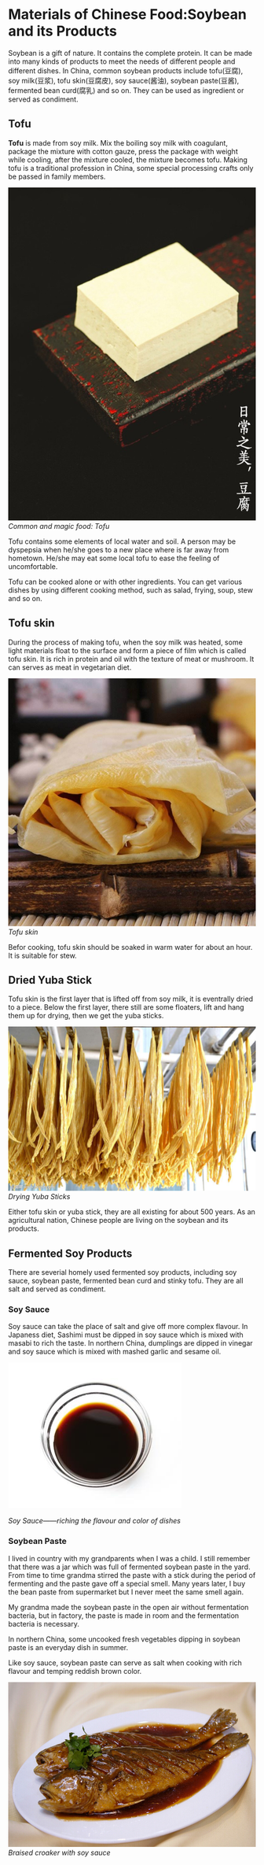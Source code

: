 # Materials of Chinese Food:Soybean and its Products

Soybean is a gift of nature. It contains the complete protein. It can be made into many kinds of products to meet the needs of different people and different dishes. In China, common soybean products include tofu(豆腐), soy milk(豆浆), tofu skin(豆腐皮), soy sauce(酱油), soybean paste(豆酱), fermented bean curd(腐乳) and so on. They can be used as ingredient or served as condiment. 



## Tofu

**Tofu** is made from soy milk. Mix the boiling soy milk with coagulant, package the mixture with cotton gauze, press the package with weight while cooling, after the mixture cooled, the mixture becomes tofu. Making tofu is a traditional profession in China, some special processing crafts only be passed in family members. 

![Tofu](tofu.jpeg)
*Common and magic food: Tofu*



Tofu contains some elements of local water and soil. A person may be dyspepsia when he/she goes to a new place where is far away from hometown. He/she may eat some local tofu to ease the feeling of uncomfortable. 



Tofu can be cooked alone or with other ingredients. You can get various dishes by using different cooking method, such as salad, frying, soup, stew and so on. 



## Tofu skin

During the process of making tofu, when the soy milk was heated, some light materials float to the surface and form a piece of film which is called tofu skin. It is rich in protein and oil with the texture of meat or mushroom. It can serves as meat in vegetarian diet. 

![Tofu Skin](tofu_skin.jpeg)*Tofu skin*



Befor cooking, tofu skin should be soaked in warm water for about an hour. It is suitable for stew.     



## Dried Yuba Stick

Tofu skin is the first layer that is lifted off from soy milk, it is eventrally dried to a piece. Below the first layer, there still are some floaters, lift and hang them up for drying, then we get the yuba sticks.  

![Drying Yuba Sticks](yuba_sticks.jpeg)*Drying Yuba Sticks*



Either tofu skin or yuba stick, they are all existing for about 500 years. As an agricultural nation, Chinese people are living on the soybean and its products.



## Fermented Soy Products

There are severial homely used fermented soy products, including soy sauce, soybean paste,  fermented bean curd and stinky tofu. They are all salt and served as condiment.

### Soy Sauce

Soy sauce can take the place of salt and give off more complex flavour.  In Japaness diet, Sashimi must be dipped in soy sauce which is mixed with masabi to rich the taste. In northern China, dumplings are dipped in vinegar and soy sauce which is mixed with mashed garlic and sesame oil.  

![Soy Sauce](Soy_sauce.jpg)

*Soy Sauce——riching the flavour and color of dishes*

### Soybean Paste

I lived in country with my grandparents when I was a child. I still remember that there was a jar which was full of fermented soybean paste in the yard. From time to time grandma  stirred the paste with a stick during the period of fermenting and the paste gave off a special smell. Many years later, I buy the bean paste from supermarket but I never meet the same smell again.



My grandma made the soybean paste in the open air without fermentation bacteria, but in factory, the paste is made in room and the fermentation bacteria is necessary.



In northern China, some uncooked fresh vegetables dipping in soybean paste is an everyday dish in summer.



Like soy sauce, soybean paste can serve as salt when cooking  with rich flavour and temping reddish brown color. 

![Braised croaker with soy sauce](paste-fish.jpg)*Braised croaker with soy sauce*




